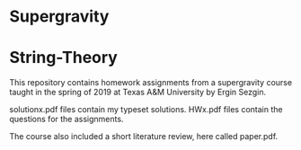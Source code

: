 # Supergravity

# String-Theory

This repository contains homework assignments from a supergravity course taught in the spring of 2019 at Texas A&M University by Ergin Sezgin.

solutionx.pdf files contain my typeset solutions. HWx.pdf files contain the questions for the assignments.

The course also included a short literature review, here called paper.pdf. 
